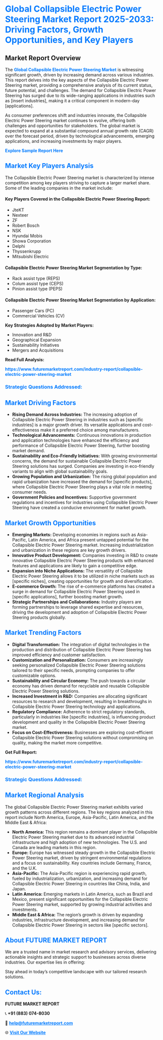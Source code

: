 <h1 style="color: #007BFF;">Global Collapsible Electric Power Steering Market Report 2025-2033: Driving Factors, Growth Opportunities, and Key Players</h1>

<section id="overview">
<h2>Market Report Overview</h2>
<p>The <a href="https://www.futuremarketreport.com/industry-report/collapsible-electric-power-steering-market" style="color: #007BFF; text-decoration: none;"><strong>Global Collapsible Electric Power Steering Market</strong></a> is witnessing significant growth, driven by increasing demand across various industries. This report delves into the key aspects of the Collapsible Electric Power Steering market, providing a comprehensive analysis of its current status, future potential, and challenges. The demand for Collapsible Electric Power Steering has surged due to its wide-ranging applications in industries such as [insert industries], making it a critical component in modern-day [applications].</p>
<p>As consumer preferences shift and industries innovate, the Collapsible Electric Power Steering market continues to evolve, offering both challenges and opportunities for stakeholders. The global market is expected to expand at a substantial compound annual growth rate (CAGR) over the forecast period, driven by technological advancements, emerging applications, and increasing investments by major players.</p>
</section>

<section id="overview">
<p><a href="https://www.futuremarketreport.com/request-sample/reportId=53073" style="color: #007BFF; text-decoration: none;"><strong>Explore Sample Report Here</strong></a></p>
</section>

<section id="key-players">
<h2 style="color: #007BFF;">Market Key Players Analysis</h2>
<p>The Collapsible Electric Power Steering market is characterized by intense competition among key players striving to capture a larger market share. Some of the leading companies in the market include:</p>
<h4>Key Players Covered in the Collapsible Electric Power Steering Report:</h4>
<ul><li>JteKT</li><li>Nexteer</li><li>ZF</li><li>Robert Bosch</li><li>NSK</li><li>Hyundai Mobis</li><li>Showa Corporation</li><li>Delphi</li><li>Thyssenkrupp</li><li>Mitsubishi Electric</li></ul>
<h4>Collapsible Electric Power Steering Market Segmentation by Type:</h4>
<ul><li>Rack assist type (REPS)</li><li>Colum assist type (CEPS)</li><li>Pinion assist type (PEPS)</li></ul>

<h4>Collapsible Electric Power Steering Market Segmentation by Application:</h4>
<ul><li>Passenger Cars (PC)</li><li>Commercial Vehicles (CV)</li></ul>
<p><strong>Key Strategies Adopted by Market Players:</strong></p>
<ul>
<li>Innovation and R&D</li>
<li>Geographical Expansion</li>
<li>Sustainability Initiatives</li>
<li>Mergers and Acquisitions</li>
</ul>
</section>

<section>
<p><strong>Read Full Analysis: </strong></p><a href="https://www.futuremarketreport.com/industry-report/collapsible-electric-power-steering-market" style="color: #007BFF; text-decoration: none;"><strong>https://www.futuremarketreport.com/industry-report/collapsible-electric-power-steering-market</strong></a>
<h3 style="color: #007BFF;">Strategic Questions Addressed:</h3>
</section>

<section id="driving-factors">
<h2 style="color: #007BFF;">Market Driving Factors</h2>
<ul>
<li><strong>Rising Demand Across Industries:</strong> The increasing adoption of Collapsible Electric Power Steering in industries such as [specific industries] is a major growth driver. Its versatile applications and cost-effectiveness make it a preferred choice among manufacturers.</li>
<li><strong>Technological Advancements:</strong> Continuous innovations in production and application technologies have enhanced the efficiency and performance of Collapsible Electric Power Steering, further boosting market demand.</li>
<li><strong>Sustainability and Eco-Friendly Initiatives:</strong> With growing environmental concerns, the demand for sustainable Collapsible Electric Power Steering solutions has surged. Companies are investing in eco-friendly variants to align with global sustainability goals.</li>
<li><strong>Growing Population and Urbanization:</strong> The rising global population and rapid urbanization have increased the demand for [specific products], where Collapsible Electric Power Steering plays a vital role in meeting consumer needs.</li>
<li><strong>Government Policies and Incentives:</strong> Supportive government regulations and incentives for industries using Collapsible Electric Power Steering have created a conducive environment for market growth.</li>
</ul>
</section>

<section id="growth-opportunities">
<h2 style="color: #007BFF;">Market Growth Opportunities</h2>
<ul>
<li><strong>Emerging Markets:</strong> Developing economies in regions such as Asia-Pacific, Latin America, and Africa present untapped potential for the Collapsible Electric Power Steering market. Increasing industrialization and urbanization in these regions are key growth drivers.</li>
<li><strong>Innovative Product Development:</strong> Companies investing in R&D to create innovative Collapsible Electric Power Steering products with enhanced features and applications are likely to gain a competitive edge.</li>
<li><strong>Expansion into Niche Applications:</strong> The versatility of Collapsible Electric Power Steering allows it to be utilized in niche markets such as [specific niches], creating opportunities for growth and diversification.</li>
<li><strong>E-commerce Growth:</strong> The rise of e-commerce platforms has created a surge in demand for Collapsible Electric Power Steering used in [specific applications], further boosting market growth.</li>
<li><strong>Strategic Partnerships and Collaborations:</strong> Industry players are forming partnerships to leverage shared expertise and resources, driving the development and adoption of Collapsible Electric Power Steering products globally.</li>
</ul>
</section>

<section id="trending-factors">
<h2 style="color: #007BFF;">Market Trending Factors</h2>
<ul>
<li><strong>Digital Transformation:</strong> The integration of digital technologies in the production and distribution of Collapsible Electric Power Steering has improved efficiency and customer satisfaction.</li>
<li><strong>Customization and Personalization:</strong> Consumers are increasingly seeking personalized Collapsible Electric Power Steering solutions tailored to their specific needs, prompting companies to offer customizable options.</li>
<li><strong>Sustainability and Circular Economy:</strong> The push towards a circular economy has driven demand for recyclable and reusable Collapsible Electric Power Steering solutions.</li>
<li><strong>Increased Investment in R&D:</strong> Companies are allocating significant resources to research and development, resulting in breakthroughs in Collapsible Electric Power Steering technology and applications.</li>
<li><strong>Regulatory Compliance:</strong> Adherence to strict regulatory standards, particularly in industries like [specific industries], is influencing product development and quality in the Collapsible Electric Power Steering market.</li>
<li><strong>Focus on Cost-Effectiveness:</strong> Businesses are exploring cost-efficient Collapsible Electric Power Steering solutions without compromising on quality, making the market more competitive.</li>
</ul>
</section>

<section>
<p><strong>Get Full Report: </strong></p><a href="https://www.futuremarketreport.com/industry-report/collapsible-electric-power-steering-market" style="color: #007BFF; text-decoration: none;"><strong>https://www.futuremarketreport.com/industry-report/collapsible-electric-power-steering-market</strong></a>
<h3 style="color: #007BFF;">Strategic Questions Addressed:</h3>
</section>


<section id="regional-analysis">
<h2 style="color: #007BFF;">Market Regional Analysis</h2>
<p>The global Collapsible Electric Power Steering market exhibits varied growth patterns across different regions. The key regions analyzed in this report include North America, Europe, Asia-Pacific, Latin America, and the Middle East & Africa:</p>
<ul>
<li><strong>North America:</strong> This region remains a dominant player in the Collapsible Electric Power Steering market due to its advanced industrial infrastructure and high adoption of new technologies. The U.S. and Canada are leading markets in this region.</li>
<li><strong>Europe:</strong> Europe has witnessed steady growth in the Collapsible Electric Power Steering market, driven by stringent environmental regulations and a focus on sustainability. Key countries include Germany, France, and the U.K.</li>
<li><strong>Asia-Pacific:</strong> The Asia-Pacific region is experiencing rapid growth, fueled by industrialization, urbanization, and increasing demand for Collapsible Electric Power Steering in countries like China, India, and Japan.</li>
<li><strong>Latin America:</strong> Emerging markets in Latin America, such as Brazil and Mexico, present significant opportunities for the Collapsible Electric Power Steering market, supported by growing industrial activities and investments.</li>
<li><strong>Middle East & Africa:</strong> The region’s growth is driven by expanding industries, infrastructure development, and increasing demand for Collapsible Electric Power Steering in sectors like [specific sectors].</li>
</ul>
</section>

<footer>
<h2 style="color: #007BFF;">About FUTURE MARKET REPORT</h2>
<p>We are a trusted name in market research and advisory services, delivering actionable insights and strategic support to businesses across diverse industries. Our expertise lies in offering:</p>

<p>Stay ahead in today’s competitive landscape with our tailored research solutions.</p>

<h2 style="color: #007BFF;">Contact Us:</h2>
<p><strong>FUTURE MARKET REPORT</strong></p>
<p>📞 <strong>+91 (883) 074-8030</strong></p>
<p>📧 <strong><a href="mailto:help@futuremarketreport.com" style="color: #007BFF;">help@futuremarketreport.com</a></strong></p>
<p>🌐 <strong><a href="https://www.futuremarketreport.com/" style="color: #007BFF;">Visit Our Website</a></strong></p>
</footer>